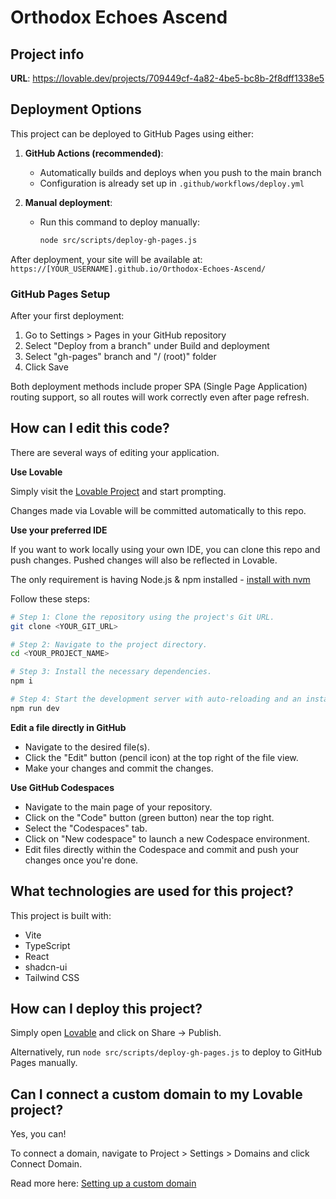 
# Orthodox Echoes Ascend

## Project info

**URL**: https://lovable.dev/projects/709449cf-4a82-4be5-bc8b-2f8dff1338e5

## Deployment Options

This project can be deployed to GitHub Pages using either:

1. **GitHub Actions (recommended)**: 
   - Automatically builds and deploys when you push to the main branch
   - Configuration is already set up in `.github/workflows/deploy.yml`

2. **Manual deployment**:
   - Run this command to deploy manually:
     ```sh
     node src/scripts/deploy-gh-pages.js
     ```

After deployment, your site will be available at: `https://[YOUR_USERNAME].github.io/Orthodox-Echoes-Ascend/`

### GitHub Pages Setup

After your first deployment:
1. Go to Settings > Pages in your GitHub repository
2. Select "Deploy from a branch" under Build and deployment
3. Select "gh-pages" branch and "/ (root)" folder
4. Click Save

Both deployment methods include proper SPA (Single Page Application) routing support, so all routes will work correctly even after page refresh.

## How can I edit this code?

There are several ways of editing your application.

**Use Lovable**

Simply visit the [Lovable Project](https://lovable.dev/projects/709449cf-4a82-4be5-bc8b-2f8dff1338e5) and start prompting.

Changes made via Lovable will be committed automatically to this repo.

**Use your preferred IDE**

If you want to work locally using your own IDE, you can clone this repo and push changes. Pushed changes will also be reflected in Lovable.

The only requirement is having Node.js & npm installed - [install with nvm](https://github.com/nvm-sh/nvm#installing-and-updating)

Follow these steps:

```sh
# Step 1: Clone the repository using the project's Git URL.
git clone <YOUR_GIT_URL>

# Step 2: Navigate to the project directory.
cd <YOUR_PROJECT_NAME>

# Step 3: Install the necessary dependencies.
npm i

# Step 4: Start the development server with auto-reloading and an instant preview.
npm run dev
```

**Edit a file directly in GitHub**

- Navigate to the desired file(s).
- Click the "Edit" button (pencil icon) at the top right of the file view.
- Make your changes and commit the changes.

**Use GitHub Codespaces**

- Navigate to the main page of your repository.
- Click on the "Code" button (green button) near the top right.
- Select the "Codespaces" tab.
- Click on "New codespace" to launch a new Codespace environment.
- Edit files directly within the Codespace and commit and push your changes once you're done.

## What technologies are used for this project?

This project is built with:

- Vite
- TypeScript
- React
- shadcn-ui
- Tailwind CSS

## How can I deploy this project?

Simply open [Lovable](https://lovable.dev/projects/709449cf-4a82-4be5-bc8b-2f8dff1338e5) and click on Share -> Publish.

Alternatively, run `node src/scripts/deploy-gh-pages.js` to deploy to GitHub Pages manually.

## Can I connect a custom domain to my Lovable project?

Yes, you can!

To connect a domain, navigate to Project > Settings > Domains and click Connect Domain.

Read more here: [Setting up a custom domain](https://docs.lovable.dev/tips-tricks/custom-domain#step-by-step-guide)
